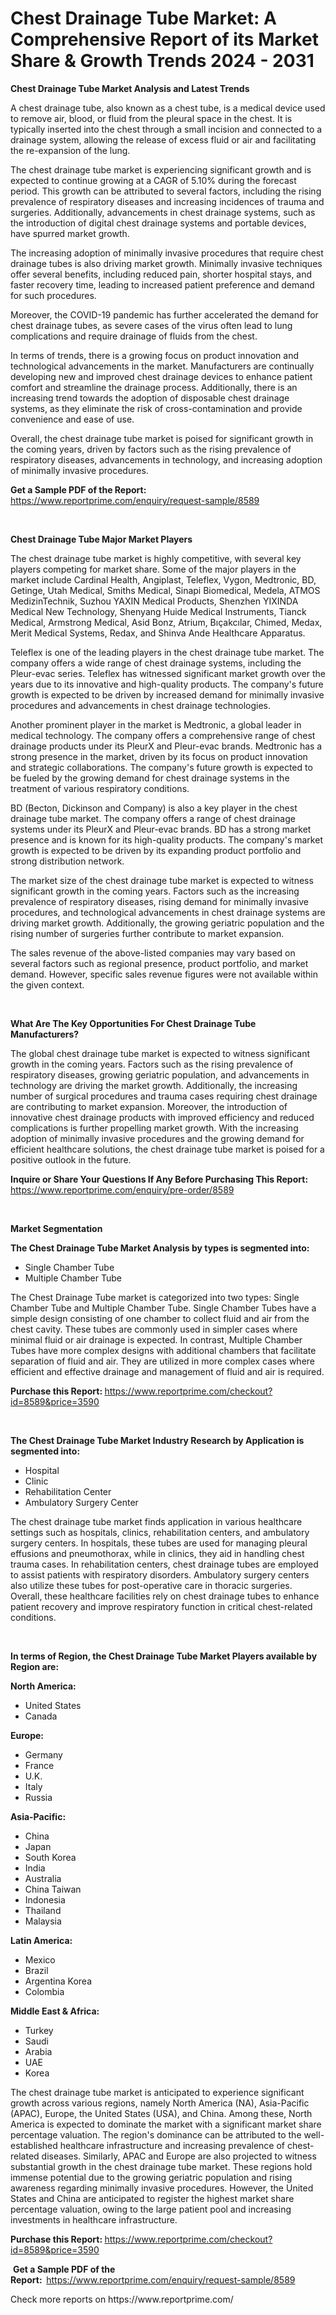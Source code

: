 <p><h1>Chest Drainage Tube Market: A Comprehensive Report of its Market Share & Growth Trends 2024 - 2031</h1></p><p><strong>Chest Drainage Tube Market Analysis and Latest Trends</strong></p>
<p><p>A chest drainage tube, also known as a chest tube, is a medical device used to remove air, blood, or fluid from the pleural space in the chest. It is typically inserted into the chest through a small incision and connected to a drainage system, allowing the release of excess fluid or air and facilitating the re-expansion of the lung.</p><p>The chest drainage tube market is experiencing significant growth and is expected to continue growing at a CAGR of 5.10% during the forecast period. This growth can be attributed to several factors, including the rising prevalence of respiratory diseases and increasing incidences of trauma and surgeries. Additionally, advancements in chest drainage systems, such as the introduction of digital chest drainage systems and portable devices, have spurred market growth.</p><p>The increasing adoption of minimally invasive procedures that require chest drainage tubes is also driving market growth. Minimally invasive techniques offer several benefits, including reduced pain, shorter hospital stays, and faster recovery time, leading to increased patient preference and demand for such procedures.</p><p>Moreover, the COVID-19 pandemic has further accelerated the demand for chest drainage tubes, as severe cases of the virus often lead to lung complications and require drainage of fluids from the chest.</p><p>In terms of trends, there is a growing focus on product innovation and technological advancements in the market. Manufacturers are continually developing new and improved chest drainage devices to enhance patient comfort and streamline the drainage process. Additionally, there is an increasing trend towards the adoption of disposable chest drainage systems, as they eliminate the risk of cross-contamination and provide convenience and ease of use.</p><p>Overall, the chest drainage tube market is poised for significant growth in the coming years, driven by factors such as the rising prevalence of respiratory diseases, advancements in technology, and increasing adoption of minimally invasive procedures.</p></p>
<p><strong>Get a Sample PDF of the Report:&nbsp;</strong> <a href="https://www.reportprime.com/enquiry/request-sample/8589">https://www.reportprime.com/enquiry/request-sample/8589</a></p>
<p>&nbsp;</p>
<p><strong>Chest Drainage Tube Major Market Players</strong></p>
<p><p>The chest drainage tube market is highly competitive, with several key players competing for market share. Some of the major players in the market include Cardinal Health, Angiplast, Teleflex, Vygon, Medtronic, BD, Getinge, Utah Medical, Smiths Medical, Sinapi Biomedical, Medela, ATMOS MedizinTechnik, Suzhou YAXIN Medical Products, Shenzhen YIXINDA Medical New Technology, Shenyang Huide Medical Instruments, Tianck Medical, Armstrong Medical, Asid Bonz, Atrium, Bıçakcılar, Chimed, Medax, Merit Medical Systems, Redax, and Shinva Ande Healthcare Apparatus.</p><p>Teleflex is one of the leading players in the chest drainage tube market. The company offers a wide range of chest drainage systems, including the Pleur-evac series. Teleflex has witnessed significant market growth over the years due to its innovative and high-quality products. The company's future growth is expected to be driven by increased demand for minimally invasive procedures and advancements in chest drainage technologies. </p><p>Another prominent player in the market is Medtronic, a global leader in medical technology. The company offers a comprehensive range of chest drainage products under its PleurX and Pleur-evac brands. Medtronic has a strong presence in the market, driven by its focus on product innovation and strategic collaborations. The company's future growth is expected to be fueled by the growing demand for chest drainage systems in the treatment of various respiratory conditions.</p><p>BD (Becton, Dickinson and Company) is also a key player in the chest drainage tube market. The company offers a range of chest drainage systems under its PleurX and Pleur-evac brands. BD has a strong market presence and is known for its high-quality products. The company's market growth is expected to be driven by its expanding product portfolio and strong distribution network.</p><p>The market size of the chest drainage tube market is expected to witness significant growth in the coming years. Factors such as the increasing prevalence of respiratory diseases, rising demand for minimally invasive procedures, and technological advancements in chest drainage systems are driving market growth. Additionally, the growing geriatric population and the rising number of surgeries further contribute to market expansion.</p><p>The sales revenue of the above-listed companies may vary based on several factors such as regional presence, product portfolio, and market demand. However, specific sales revenue figures were not available within the given context.</p></p>
<p>&nbsp;</p>
<p><strong>What Are The Key Opportunities For Chest Drainage Tube Manufacturers?</strong></p>
<p><p>The global chest drainage tube market is expected to witness significant growth in the coming years. Factors such as the rising prevalence of respiratory diseases, growing geriatric population, and advancements in technology are driving the market growth. Additionally, the increasing number of surgical procedures and trauma cases requiring chest drainage are contributing to market expansion. Moreover, the introduction of innovative chest drainage products with improved efficiency and reduced complications is further propelling market growth. With the increasing adoption of minimally invasive procedures and the growing demand for efficient healthcare solutions, the chest drainage tube market is poised for a positive outlook in the future.</p></p>
<p><strong>Inquire or Share Your Questions If Any Before Purchasing This Report:</strong> <a href="https://www.reportprime.com/enquiry/pre-order/8589">https://www.reportprime.com/enquiry/pre-order/8589</a></p>
<p>&nbsp;</p>
<p><strong>Market Segmentation</strong></p>
<p><strong>The Chest Drainage Tube Market Analysis by types is segmented into:</strong></p>
<p><ul><li>Single Chamber Tube</li><li>Multiple Chamber Tube</li></ul></p>
<p><p>The Chest Drainage Tube market is categorized into two types: Single Chamber Tube and Multiple Chamber Tube. Single Chamber Tubes have a simple design consisting of one chamber to collect fluid and air from the chest cavity. These tubes are commonly used in simpler cases where minimal fluid or air drainage is expected. In contrast, Multiple Chamber Tubes have more complex designs with additional chambers that facilitate separation of fluid and air. They are utilized in more complex cases where efficient and effective drainage and management of fluid and air is required.</p></p>
<p><strong>Purchase this Report:&nbsp;</strong><a href="https://www.reportprime.com/checkout?id=8589&price=3590">https://www.reportprime.com/checkout?id=8589&price=3590</a></p>
<p>&nbsp;</p>
<p><strong>The Chest Drainage Tube Market Industry Research by Application is segmented into:</strong></p>
<p><ul><li>Hospital</li><li>Clinic</li><li>Rehabilitation Center</li><li>Ambulatory Surgery Center</li></ul></p>
<p><p>The chest drainage tube market finds application in various healthcare settings such as hospitals, clinics, rehabilitation centers, and ambulatory surgery centers. In hospitals, these tubes are used for managing pleural effusions and pneumothorax, while in clinics, they aid in handling chest trauma cases. In rehabilitation centers, chest drainage tubes are employed to assist patients with respiratory disorders. Ambulatory surgery centers also utilize these tubes for post-operative care in thoracic surgeries. Overall, these healthcare facilities rely on chest drainage tubes to enhance patient recovery and improve respiratory function in critical chest-related conditions.</p></p>
<p>&nbsp;</p>
<p><strong>In terms of Region, the Chest Drainage Tube Market Players available by Region are:</strong></p>
<p>
    <p> <strong> North America: </strong>
        <ul>
            <li>United States</li>
            <li>Canada</li>
        </ul>
        </p> 
    <p> <strong> Europe: </strong>
        <ul>
            <li>Germany</li>
            <li>France</li>
            <li>U.K.</li>
            <li>Italy</li>
            <li>Russia</li>
        </ul>
        </p> 
    <p> <strong> Asia-Pacific: </strong>
        <ul>
            <li>China</li>
            <li>Japan</li>
            <li>South Korea</li>
            <li>India</li>
            <li>Australia</li>
            <li>China Taiwan</li>
            <li>Indonesia</li>
            <li>Thailand</li>
            <li>Malaysia</li>
        </ul>
        </p> 
    <p> <strong> Latin America: </strong>
        <ul>
            <li>Mexico</li>
            <li>Brazil</li>
            <li>Argentina Korea</li>
            <li>Colombia</li>
        </ul>
        </p> 
    <p> <strong> Middle East & Africa: </strong>
        <ul>
            <li>Turkey</li>
            <li>Saudi</li>
            <li>Arabia</li>
            <li>UAE</li>
            <li>Korea</li>
        </ul>
    </p>
    </p>
<p><p>The chest drainage tube market is anticipated to experience significant growth across various regions, namely North America (NA), Asia-Pacific (APAC), Europe, the United States (USA), and China. Among these, North America is expected to dominate the market with a significant market share percentage valuation. The region's dominance can be attributed to the well-established healthcare infrastructure and increasing prevalence of chest-related diseases. Similarly, APAC and Europe are also projected to witness substantial growth in the chest drainage tube market. These regions hold immense potential due to the growing geriatric population and rising awareness regarding minimally invasive procedures. However, the United States and China are anticipated to register the highest market share percentage valuation, owing to the large patient pool and increasing investments in healthcare infrastructure.</p></p>
<p><strong>Purchase this Report: </strong><a href="https://www.reportprime.com/checkout?id=8589&price=3590">https://www.reportprime.com/checkout?id=8589&price=3590</a></p>
<p>&nbsp;<strong>Get a Sample PDF of the Report:&nbsp;&nbsp;</strong><a href="https://www.reportprime.com/enquiry/request-sample/8589">https://www.reportprime.com/enquiry/request-sample/8589</a></p>
<p><strong></strong></p>
<p>Check more reports on https://www.reportprime.com/</p>